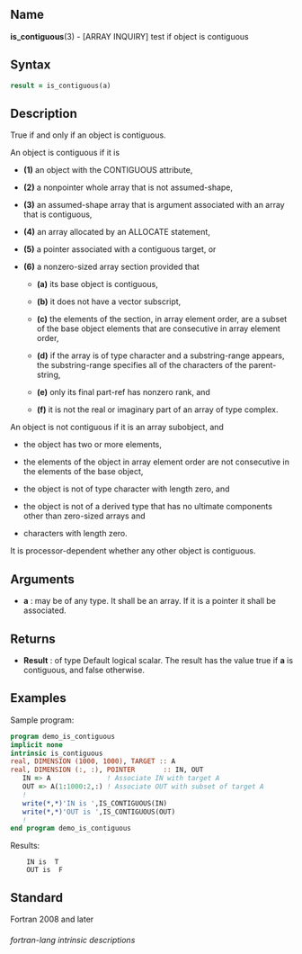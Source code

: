 ## __Name__

__is\_contiguous__(3) - \[ARRAY INQUIRY\] test if object is contiguous


## __Syntax__
```fortran
result = is_contiguous(a)
```
## __Description__

True if and only if an object is contiguous.

An object is contiguous if it is

   - __(1)__
     an object with the CONTIGUOUS attribute,

   - __(2)__
     a nonpointer whole array that is not assumed-shape,

   - __(3)__
     an assumed-shape array that is argument associated with an array
     that is contiguous,

   - __(4)__
     an array allocated by an ALLOCATE statement,

   - __(5)__
     a pointer associated with a contiguous target, or

   - __(6)__
     a nonzero-sized array section provided that

       - __(a)__
         its base object is contiguous,

       - __(b)__
         it does not have a vector subscript,

       - __(c)__
         the elements of the section, in array element order, are a
         subset of the base object elements that are consecutive in
         array element order,

       - __(d)__
         if the array is of type character and a substring-range
         appears, the substring-range specifies all of the characters
         of the parent-string,

       - __(e)__
         only its final part-ref has nonzero rank, and

       - __(f)__
         it is not the real or imaginary part of an array of type
         complex.

An object is not contiguous if it is an array subobject, and

   - the object has two or more elements,

   - the elements of the object in array element order are not
     consecutive in the elements of the base object,

   - the object is not of type character with length zero, and

   - the object is not of a derived type that has no ultimate
     components other than zero-sized arrays and

   - characters with length zero.

It is processor-dependent whether any other object is contiguous.

## __Arguments__

  - __a__
    : may be of any type. It shall be an array. If it is a pointer it
    shall be associated.

## __Returns__

  - __Result__
    : of type Default logical scalar. The result has the value true if __a__
    is contiguous, and false otherwise.

## __Examples__

Sample program:

```fortran
program demo_is_contiguous
implicit none
intrinsic is_contiguous
real, DIMENSION (1000, 1000), TARGET :: A
real, DIMENSION (:, :), POINTER       :: IN, OUT
   IN => A              ! Associate IN with target A
   OUT => A(1:1000:2,:) ! Associate OUT with subset of target A
   !
   write(*,*)'IN is ',IS_CONTIGUOUS(IN)
   write(*,*)'OUT is ',IS_CONTIGUOUS(OUT)
   !
end program demo_is_contiguous
```
  Results:
```text
    IN is  T
    OUT is  F
```
## __Standard__

Fortran 2008 and later

###### fortran-lang intrinsic descriptions
